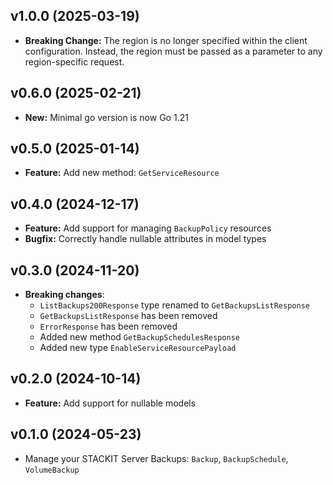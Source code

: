 ## v1.0.0 (2025-03-19)
- **Breaking Change:** The region is no longer specified within the client configuration. Instead, the region must be passed as a parameter to any region-specific request.

## v0.6.0 (2025-02-21)
- **New:** Minimal go version is now Go 1.21

## v0.5.0 (2025-01-14)

- **Feature:** Add new method: `GetServiceResource` 

## v0.4.0 (2024-12-17)

- **Feature:** Add support for managing `BackupPolicy` resources
- **Bugfix:** Correctly handle nullable attributes in model types

## v0.3.0 (2024-11-20)

- **Breaking changes**: 
  - `ListBackups200Response` type renamed to `GetBackupsListResponse`
  - `GetBackupsListResponse` has been removed
  - `ErrorResponse` has been removed
  - Added new method `GetBackupSchedulesResponse`
  - Added new type `EnableServiceResourcePayload`

## v0.2.0 (2024-10-14)

- **Feature:** Add support for nullable models

## v0.1.0 (2024-05-23)

- Manage your STACKIT Server Backups: `Backup`, `BackupSchedule`, `VolumeBackup`
